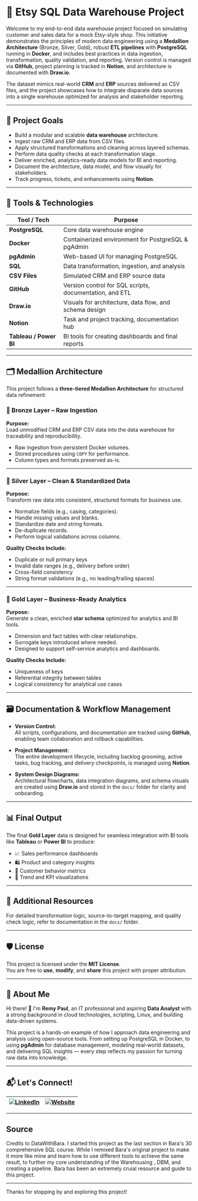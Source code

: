 # 🧠 Etsy SQL Data Warehouse Project

Welcome to my end-to-end data warehouse project focused on simulating customer and sales data for a mock Etsy-style shop. This initiative demonstrates the principles of modern data engineering using a **Medallion Architecture** (Bronze, Silver, Gold), robust **ETL pipelines** with **PostgreSQL** running in **Docker**, and includes best practices in data ingestion, transformation, quality validation, and reporting. Version control is managed via **GitHub**, project planning is tracked in **Notion**, and architecture is documented with **Draw.io**.

The dataset mimics real-world **CRM** and **ERP** sources delivered as CSV files, and the project showcases how to integrate disparate data sources into a single warehouse optimized for analysis and stakeholder reporting.

---

## 🎯 Project Goals

- Build a modular and scalable **data warehouse** architecture.
- Ingest raw CRM and ERP data from CSV files.
- Apply structured transformations and cleaning across layered schemas.
- Perform data quality checks at each transformation stage.
- Deliver enriched, analytics-ready data models for BI and reporting.
- Document the architecture, data model, and flow visually for stakeholders.
- Track progress, tickets, and enhancements using **Notion**.

---

## 🧰 Tools & Technologies

| Tool / Tech         | Purpose                                               |
|---------------------|--------------------------------------------------------|
| **PostgreSQL**       | Core data warehouse engine                             |
| **Docker**           | Containerized environment for PostgreSQL & pgAdmin     |
| **pgAdmin**          | Web-based UI for managing PostgreSQL                   |
| **SQL**              | Data transformation, ingestion, and analysis           |
| **CSV Files**        | Simulated CRM and ERP source data                      |
| **GitHub**           | Version control for SQL scripts, documentation, and ETL|
| **Draw.io**          | Visuals for architecture, data flow, and schema design |
| **Notion**           | Task and project tracking, documentation hub           |
| **Tableau / Power BI** | BI tools for creating dashboards and final reports    |

---

## 🗂️ Medallion Architecture

This project follows a **three-tiered Medallion Architecture** for structured data refinement:

### 🥉 Bronze Layer – Raw Ingestion

**Purpose:**  
Load unmodified CRM and ERP CSV data into the data warehouse for traceability and reproducibility.

- Raw ingestion from persistent Docker volumes.
- Stored procedures using `COPY` for performance.
- Column types and formats preserved as-is.

---

### 🥈 Silver Layer – Clean & Standardized Data

**Purpose:**  
Transform raw data into consistent, structured formats for business use.

- Normalize fields (e.g., casing, categories).
- Handle missing values and blanks.
- Standardize date and string formats.
- De-duplicate records.
- Perform logical validations across columns.

**Quality Checks Include:**
- Duplicate or null primary keys
- Invalid date ranges (e.g., delivery before order)
- Cross-field consistency
- String format validations (e.g., no leading/trailing spaces)

---

### 🥇 Gold Layer – Business-Ready Analytics

**Purpose:**  
Generate a clean, enriched **star schema** optimized for analytics and BI tools.

- Dimension and fact tables with clear relationships.
- Surrogate keys introduced where needed.
- Designed to support self-service analytics and dashboards.

**Quality Checks Include:**
- Uniqueness of keys
- Referential integrity between tables
- Logical consistency for analytical use cases

---

## 🗃️ Documentation & Workflow Management

- **Version Control:**  
  All scripts, configurations, and documentation are tracked using **GitHub**, enabling team collaboration and rollback capabilities.

- **Project Management:**  
  The entire development lifecycle, including backlog grooming, active tasks, bug tracking, and delivery checkpoints, is managed using **Notion**.

- **System Design Diagrams:**  
  Architectural flowcharts, data integration diagrams, and schema visuals are created using **Draw.io** and stored in the `docs/` folder for clarity and onboarding.

---

## 📊 Final Output

The final **Gold Layer** data is designed for seamless integration with BI tools like **Tableau** or **Power BI** to produce:

- 📈 Sales performance dashboards  
- 🛍️ Product and category insights  
- 👥 Customer behavior metrics  
- 🧩 Trend and KPI visualizations  

---

## 📎 Additional Resources

For detailed transformation logic, source-to-target mapping, and quality check logic, refer to documentation in the `docs/` folder.

---

## 🛡️ License

This project is licensed under the **MIT License**.  
You are free to **use**, **modify**, and **share** this project with proper attribution.

---

## 🌟 About Me

Hi there! 👋 I'm **Remy Paul**, an IT professional and aspiring **Data Analyst** with a strong background in cloud technologies, scripting, Linux, and building data-driven systems.

This project is a hands-on example of how I approach data engineering and analysis using open-source tools. From setting up PostgreSQL in Docker, to using **pgAdmin** for database management, modeling real-world datasets, and delivering SQL insights — every step reflects my passion for turning raw data into knowledge.

---

## 📬 Let's Connect!

| [![LinkedIn](https://img.shields.io/badge/LinkedIn-Connect-blue?style=for-the-badge&logo=linkedin)](https://www.linkedin.com/in/remyinthecloud) | [![Website](https://img.shields.io/badge/Website-Visit-4B5563?style=for-the-badge&logo=google-chrome)](https://remyinthecloud.com) |
| :-----------------------------------------------------------: | :-----------------------------------------------------------------: |

---

## Source

Credits to DataWithBara. I started this project as the last section in Bara's 30 comprehensive SQL course.
While I remixed Bara's original project to make it more like mine and learn how to use different tools
to achieve the same result, to further my core understanding of the Warehousing , DBM, and creating a pipeline.
Bara has been an extremely cruial resource and guide to this project.

---

Thanks for stopping by and exploring this project!
